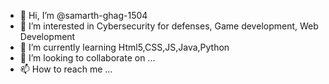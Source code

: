- 👋 Hi, I’m @samarth-ghag-1504
- 👀 I’m interested in Cybersecurity for defenses, Game development, Web Development 
- 🌱 I’m currently learning Html5,CSS,JS,Java,Python
- 💞️ I’m looking to collaborate on ...
- 📫 How to reach me ...

<!---
samarth-ghag-1504/samarth-ghag-1504 is a ✨ special ✨ repository because its `README.md` (this file) appears on your GitHub profile.
You can click the Preview link to take a look at your changes.
--->
